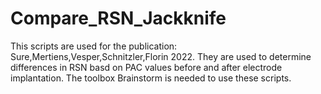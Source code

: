 # Compare_RSN_Jackknife
This scripts are used for the publication: Sure,Mertiens,Vesper,Schnitzler,Florin 2022.
They are used to determine differences in RSN basd on PAC values before and after electrode implantation.
The toolbox Brainstorm is needed to use these scripts.
